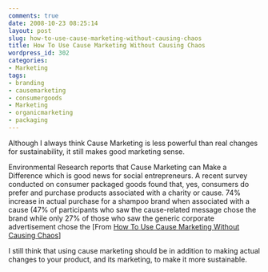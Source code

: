 ```yaml
---
comments: true
date: 2008-10-23 08:25:14
layout: post
slug: how-to-use-cause-marketing-without-causing-chaos
title: How To Use Cause Marketing Without Causing Chaos
wordpress_id: 302
categories:
- Marketing
tags:
- branding
- causemarketing
- consumergoods
- Marketing
- organicmarketing
- packaging
---
```


Although I always think Cause Marketing is less powerful than real changes for sustainability, it still makes good marketing sense.  





> 
  Environmental Research reports that Cause Marketing can Make a Difference which is good news for social entrepreneurs. A recent survey conducted on consumer packaged goods found that, yes, consumers do prefer and purchase products associated with a charity or cause. 74% increase in actual purchase for a shampoo brand when associated with a cause (47% of participants who saw the cause-related message chose the brand while only 27% of those who saw the generic corporate advertisement chose the [From [How To Use Cause Marketing Without Causing Chaos](http://ecopreneurist.com/2008/10/22/how-to-use-cause-marketing-to-increases-sales/)]





I still think that using cause marketing should be in addition to making actual changes to your product, and its marketing, to make it more sustainable.



